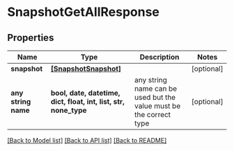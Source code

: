 # SnapshotGetAllResponse


## Properties
Name | Type | Description | Notes
------------ | ------------- | ------------- | -------------
**snapshot** | [**[SnapshotSnapshot]**](SnapshotSnapshot.md) |  | [optional] 
**any string name** | **bool, date, datetime, dict, float, int, list, str, none_type** | any string name can be used but the value must be the correct type | [optional]

[[Back to Model list]](../README.md#documentation-for-models) [[Back to API list]](../README.md#documentation-for-api-endpoints) [[Back to README]](../README.md)



